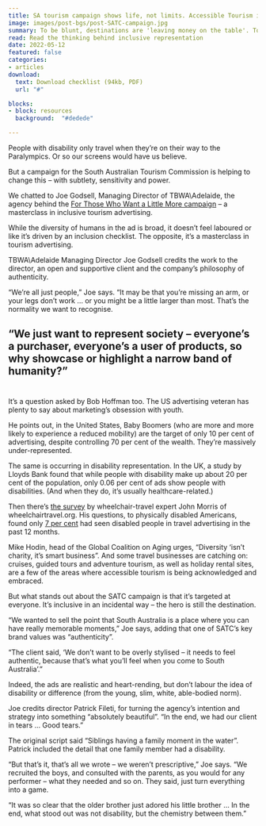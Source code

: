 ```yaml
---
title: SA tourism campaign shows life, not limits. Accessible Tourism in mainstream marketing.
image: images/post-bgs/post-SATC-campaign.jpg
summary: To be blunt, destinations are 'leaving money on the table'. Tourism businesses are ignoring the social elephant in the room if they ignore access and inclusion.  (3 min read)
read: Read the thinking behind inclusive representation
date: 2022-05-12
featured: false
categories:
- articles
download:
  text: Download checklist (94kb, PDF)
  url: "#"

blocks:
- block: resources
  background:  "#dedede"

---
```


People with disability only travel when they’re on their way to the Paralympics. Or so our screens would have us believe.

But a campaign for the South Australian Tourism Commission is helping to change this – with subtlety, sensitivity and power.

We chatted to Joe Godsell, Managing Director of TBWA\Adelaide, the agency behind the [For Those Who Want a Little More campaign](https://www.youtube.com/watch?v=KwWIivI3xVA&t=1s) – a masterclass in inclusive tourism advertising.

While the diversity of humans in the ad is broad, it doesn’t feel laboured or like it’s driven by an inclusion checklist.  The opposite, it’s a masterclass in tourism advertising.

TBWA\Adelaide Managing Director Joe Godsell credits the work to the director, an open and supportive client and the company’s philosophy of authenticity.

“We’re all just people,” Joe says. “It may be that you’re missing an arm, or your legs don’t work … or you might be a little larger than most. That’s the normality we want to recognise.

## “We just want to represent society – everyone’s a purchaser, everyone’s a user of products, so why showcase or highlight a narrow band of humanity?”

#

It’s a question asked by Bob Hoffman too. The US advertising veteran has plenty to say about marketing’s obsession with youth.

He points out, in the United States, Baby Boomers (who are more and more likely to experience a reduced mobility) are the target of only 10 per cent of advertising, despite controlling 70 per cent of the wealth. They’re massively under-represented.

The same is occurring in disability representation. In the UK, a study by Lloyds Bank found that while people with disability make up about 20 per cent of the population, only 0.06 per cent of ads show people with disabilities. (And when they do, it’s usually healthcare-related.)

Then there’s [the survey](https://wheelchairtravel.org/accessible-travel-study-2020-lessons-for-destinations-travel-providers/) by wheelchair-travel expert John Morris of wheelchairtravel.org. His questions, to physically disabled Americans, found only [7 per cent](https://wheelchairtravel.org/accessible-travel-study-2020-lessons-for-destinations-travel-providers/) had seen disabled people in travel advertising in the past 12 months.

Mike Hodin, head of the Global Coalition on Aging urges, “Diversity ‘isn’t charity, it’s smart business”. And some travel businesses are catching on: cruises, guided tours and adventure tourism, as well as holiday rental sites, are a few of the areas where accessible tourism is being acknowledged and embraced.

But what stands out about the SATC campaign is that it’s targeted at everyone. It’s inclusive in an incidental way – the hero is still the destination.

“We wanted to sell the point that South Australia is a place where you can have really memorable moments,” Joe says, adding that one of SATC’s key brand values was “authenticity”.

“The client said, ‘We don’t want to be overly stylised – it needs to feel authentic, because that’s what you’ll feel when you come to South Australia’.”

Indeed, the ads are realistic and heart-rending, but don’t labour the idea of disability or difference (from the young, slim, white, able-bodied norm).

Joe credits director Patrick Fileti, for turning the agency’s intention and strategy into something “absolutely beautiful”. “In the end, we had our client in tears … Good tears.”

The original script said “Siblings having a family moment in the water”. Patrick included the detail that one family member had a disability.

“But that’s it, that’s all we wrote – we weren’t prescriptive,” Joe says. “We recruited the boys, and consulted with the parents, as you would for any performer – what they needed and so on. They said, just turn everything into a game.

“It was so clear that the older brother just adored his little brother … In the end, what stood out was not disability, but the chemistry between them.”
